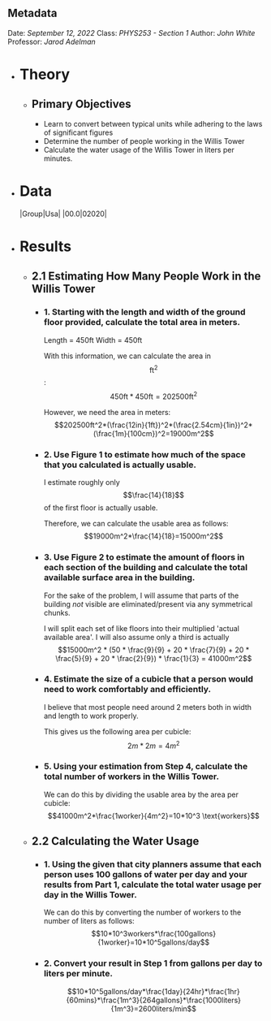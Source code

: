 ## Metadata
Date: *September 12, 2022*
Class: *PHYS253 - Section 1*
Author: *John White*
Professor: *Jarod Adelman*
- # Theory
	- ## Primary Objectives
	  * Learn to convert between typical units while adhering to the laws of significant figures
	  * Determine the number of people working in the Willis Tower
	  * Calculate the water usage of the Willis Tower in liters per minutes.
- # Data
  |Group|Usa|
  |00.0|02020|
- # Results
	- ## 2.1 Estimating How Many People Work in the Willis Tower
		- ### 1. Starting with the length and width of the ground floor provided, calculate the total area in meters.
		  Length = 450ft
		  Width = 450ft
		  
		  With this information, we can calculate the area in $$\text{ft}^2$$:
		  $$450\text{ft} * 450\text{ft} = 202500\text{ft}^2$$
		  
		  However, we need the area in meters:
		  $$202500ft^2*(\frac{12in}{1ft})^2*(\frac{2.54cm}{1in})^2*(\frac{1m}{100cm})^2=19000m^2$$
		- ### 2. Use Figure 1 to estimate how much of the space that you calculated is actually usable. 
		  I estimate roughly only $$\frac{14}{18}$$ of the first floor is actually usable.
		  
		  Therefore, we can calculate the usable area as follows:
		  $$19000m^2*\frac{14}{18}=15000m^2$$
		- ### 3. Use Figure 2 to estimate the amount of floors in each section of the building and calculate the total available surface area in the building. 
		  
		  For the sake of the problem, I will assume that parts of the building *not* visible are eliminated/present via any symmetrical chunks.
		  
		  I will split each set of like floors into their multiplied 'actual available area'. I will also assume only a third is actually 
		  $$15000m^2 * (50 * \frac{9}{9} + 20 * \frac{7}{9} + 20 * \frac{5}{9} + 20 * \frac{2}{9}) * \frac{1}{3} = 41000m^2$$
		- ### 4. Estimate the size of a cubicle that a person would need to work comfortably and efficiently.
		  I believe that most people need around 2 meters both in width and length to work properly.
		  
		  This gives us the following area per cubicle:
		  $$2m*2m=4m^2$$
		- ### 5. Using your estimation from Step 4, calculate the total number of workers in the Willis Tower.
		  We can do this by dividing the usable area by the area per cubicle:
		  $$41000m^2*\frac{1worker}{4m^2}=10*10^3 \text{workers}$$
	- ## 2.2 Calculating the Water Usage
		- ### 1. Using the given that city planners assume that each person uses 100 gallons of water per day and your results from Part 1, calculate the total water usage per day in the Willis Tower.
		  We can do this by converting the number of workers to the number of liters as follows:
		  $$10*10^3workers*\frac{100gallons}{1worker}=10*10^5gallons/day$$
		- ### 2. Convert your result in Step 1 from gallons per day to liters per minute.
		  $$10*10^5gallons/day*\frac{1day}{24hr}*\frac{1hr}{60mins}*\frac{1m^3}{264gallons}*\frac{1000liters}{1m^3}=2600liters/min$$